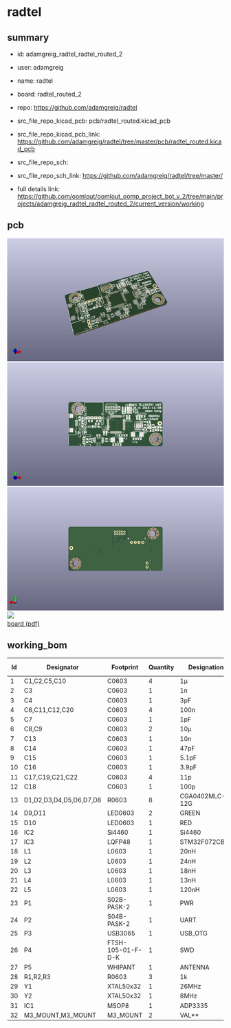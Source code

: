 # radtel
 
## summary 
* id: adamgreig_radtel_radtel_routed_2
* user: adamgreig
* name: radtel
* board: radtel_routed_2
* repo: https://github.com/adamgreig/radtel
* src_file_repo_kicad_pcb: pcb/radtel_routed.kicad_pcb
* src_file_repo_kicad_pcb_link: https://github.com/adamgreig/radtel/tree/master/pcb/radtel_routed.kicad_pcb


* src_file_repo_sch: 
* src_file_repo_sch_link: https://github.com/adamgreig/radtel/tree/master/
* full details link: https://github.com/oomlout/oomlout_oomp_project_bot_v_2/tree/main/projects/adamgreig_radtel_radtel_routed_2/current_version/working  


## pcb  
![](working_3d_600.png) 
![](working_3d_front_600.png)  
![](working_3d_back_600.png)  
![](working_600.png)  
[board (pdf)](working.pdf)  

## working_bom
| Id | Designator | Footprint | Quantity | Designation | Supplier and ref |  | None | 
| --- | --- | --- | --- | --- | --- | --- | --- | 
| 1 | C1,C2,C5,C10 | C0603 | 4 | 1µ |  |  | [''] | 
| 2 | C3 | C0603 | 1 | 1n |  |  | [''] | 
| 3 | C4 | C0603 | 1 | 3pF |  |  | [''] | 
| 4 | C6,C11,C12,C20 | C0603 | 4 | 100n |  |  | [''] | 
| 5 | C7 | C0603 | 1 | 1pF |  |  | [''] | 
| 6 | C8,C9 | C0603 | 2 | 10µ |  |  | [''] | 
| 7 | C13 | C0603 | 1 | 10n |  |  | [''] | 
| 8 | C14 | C0603 | 1 | 47pF |  |  | [''] | 
| 9 | C15 | C0603 | 1 | 5.1pF |  |  | [''] | 
| 10 | C16 | C0603 | 1 | 3.9pF |  |  | [''] | 
| 11 | C17,C19,C21,C22 | C0603 | 4 | 11p |  |  | [''] | 
| 12 | C18 | C0603 | 1 | 100p |  |  | [''] | 
| 13 | D1,D2,D3,D4,D5,D6,D7,D8 | R0603 | 8 | CGA0402MLC-12G |  |  | [''] | 
| 14 | D9,D11 | LED0603 | 2 | GREEN |  |  | [''] | 
| 15 | D10 | LED0603 | 1 | RED |  |  | [''] | 
| 16 | IC2 | Si4460 | 1 | Si4460 |  |  | [''] | 
| 17 | IC3 | LQFP48 | 1 | STM32F072CBT6 |  |  | [''] | 
| 18 | L1 | L0603 | 1 | 20nH |  |  | [''] | 
| 19 | L2 | L0603 | 1 | 24nH |  |  | [''] | 
| 20 | L3 | L0603 | 1 | 18nH |  |  | [''] | 
| 21 | L4 | L0603 | 1 | 13nH |  |  | [''] | 
| 22 | L5 | L0603 | 1 | 120nH |  |  | [''] | 
| 23 | P1 | S02B-PASK-2 | 1 | PWR |  |  | [''] | 
| 24 | P2 | S04B-PASK-2 | 1 | UART |  |  | [''] | 
| 25 | P3 | USB3065 | 1 | USB_OTG |  |  | [''] | 
| 26 | P4 | FTSH-105-01-F-D-K | 1 | SWD |  |  | [''] | 
| 27 | P5 | WHIPANT | 1 | ANTENNA |  |  | [''] | 
| 28 | R1,R2,R3 | R0603 | 3 | 1k |  |  | [''] | 
| 29 | Y1 | XTAL50x32 | 1 | 26MHz |  |  | [''] | 
| 30 | Y2 | XTAL50x32 | 1 | 8MHz |  |  | [''] | 
| 31 | IC1 | MSOP8 | 1 | ADP3335 |  |  | [''] | 
| 32 | M3_MOUNT,M3_MOUNT | M3_MOUNT | 2 | VAL** |  |  | [''] | 




